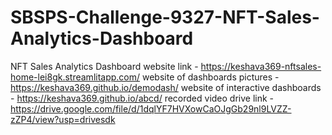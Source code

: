 # SBSPS-Challenge-9327-NFT-Sales-Analytics-Dashboard
NFT Sales Analytics Dashboard
website link - https://keshava369-nftsales-home-lei8gk.streamlitapp.com/
website of dashboards pictures - https://keshava369.github.io/demodash/
website of interactive dashboards - https://keshava369.github.io/abcd/
recorded video drive link - https://drive.google.com/file/d/1dqlYF7HVXowCaOJgGb29nl9LVZZ-zZP4/view?usp=drivesdk
